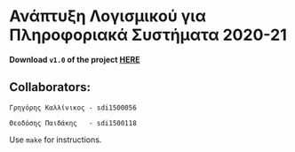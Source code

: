 # Ανάπτυξη Λογισμικού για Πληροφοριακά Συστήματα 2020-21

**Download `v1.0` of the project [HERE](https://github.com/theopaid/Project_JJ/releases/tag/v1.0)**

## Collaborators:
	Γρηγόρης Καλλίνικος - sdi1500056
	
	Θεοδόσης Παιδάκης   - sdi1500118


Use `make` for instructions.

